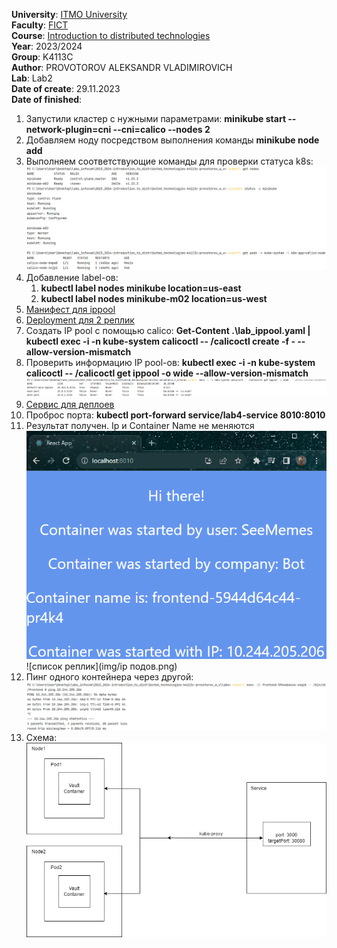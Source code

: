 **University**: [ITMO University](https://itmo.ru/ru/) \
**Faculty**: [FICT](https://fict.itmo.ru) \
**Course**: [Introduction to distributed technologies](https://github.com/itmo-ict-faculty/introduction-to-distributed-technologies) \
**Year**: 2023/2024 \
**Group**: K4113C \
**Author**: PROVOTOROV ALEKSANDR VLADIMIROVICH \
**Lab**: Lab2 \
**Date of create**: 29.11.2023 \
**Date of finished**: 
1. Запустили кластер с нужными параметрами: **minikube start --network-plugin=cni --cni=calico --nodes 2**
2. Добавляем ноду посредством выполнения команды **minikube node add**
3. Выполняем соответствующие команды для проверки статуса k8s:
   ![статус](img/status.png)
4. Добавление label-ов:
   1. **kubectl label nodes minikube location=us-east**
   2. **kubectl label nodes minikube-m02 location=us-west**
5. [Манифест для ippool](lab_ippool.yaml)
6. [Deployment для 2 реплик](lab_deployment.yaml)
7. Создать IP pool с помощью calico: **Get-Content .\lab_ippool.yaml | kubectl exec -i -n kube-system calicoctl -- /calicoctl create -f - --allow-version-mismatch**
8. Проверить информацию IP pool-ов: **kubectl exec -i -n kube-system calicoctl -- /calicoctl get ippool -o wide   --allow-version-mismatch** \
   ![Проверка label-ов](img/проверка%20label-ов.png)
9. [Сервис для деплоев](lab_service.yaml)
10. Проброс порта: **kubectl port-forward service/lab4-service 8010:8010**
11. Результат получен. Ip и Container Name не меняются \
    ![сайт](img/сайт.png)
    ![список реплик](img/ip подов.png)
12. Пинг одного контейнера через другой: \
    ![пинг пода](img/пинг%20пода.png)
13. Схема: \
    ![схема](img/схема.png)
    
   
